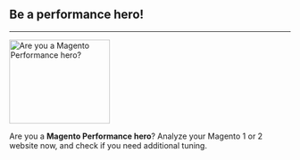 ## Be a performance hero!
* * *

[<img src="{{site.static-url}}/img/coach/penguin_about.svg" class="pull-left img-big" alt="Are you a Magento Performance hero?" width="180" height="151">](https://run.mage.coach)

Are you a **Magento Performance hero**? Analyze your Magento 1 or 2 website now, and check if you need additional tuning.
